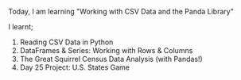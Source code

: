 Today, I am learning "Working with CSV Data and the Panda Library"

I learnt;

1. Reading CSV Data in Python
2. DataFrames & Series: Working with Rows & Columns
3. The Great Squirrel Census Data Analysis (with Pandas!)
4. Day 25 Project: U.S. States Game

